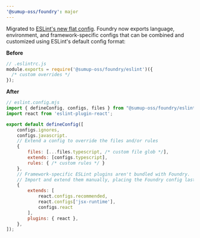 ```yaml
---
'@sumup-oss/foundry': major
---
```


Migrated to [ESLint's new flat config](https://eslint.org/blog/2022/08/new-config-system-part-2/). Foundry now exports language, environment, and framework-specific configs that can be combined and customized using ESLint's default config format:

**Before**

```js
// .eslintrc.js
module.exports = require('@sumup-oss/foundry/eslint')({
  /* custom overrides */
});
```

**After**

```js
// eslint.config.mjs
import { defineConfig, configs, files } from "@sumup-oss/foundry/eslint";
import react from 'eslint-plugin-react';

export default defineConfig([
	configs.ignores,
	configs.javascript.
	// Extend a config to override the files and/or rules
	{
		files: [...files.typescript, /* custom file glob */],
		extends: [configs.typescript],
		rules: { /* custom rules */ }
	},
	// Framework-specific ESLint plugins aren't bundled with Foundry.
	// Import and extend them manually, placing the Foundry config last.
	{
		extends: [
			react.configs.recommended,
			react.configs['jsx-runtime'],
			configs.react
		],
		plugins: { react },
	},
]);
```
